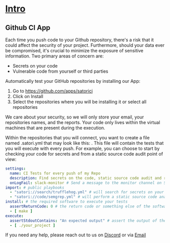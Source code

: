 # [Intro](README.md)
## Github CI App

Each time you push code to your Github repository, there's a risk that it could affect the security of your project. Furthermore, should your data ever be compromised, it's crucial to minimize the exposure of sensitive information. Two primary areas of concern are:
- Secrets on your code
- Vulnerable code from yourself or third parties

Automatically test your GitHub repositories by installing our App:

1. Go to https://github.com/apps/satorici
2. Click on Install
3. Select the repositories where you will be installing it or select all repositories

We care about your security, so we will only store your email, your repositories names, and the reports. Your code only lives within the virtual machines that are present during the execution. 

Within the repositories that you will connect, you want to create a file named .satori.yml that may look like this:
. This file will contain the tests that you will execute with every push. For example, you can choose to start by checking your code for secrets and from a static source code audit point of view:


```yml
settings:
  name: CI Tests for every push of my Repo
  description: Find secrets on the code, static source code audit and run an end to end test asserting the expected output for your project
  onLogFail: slack-monitor # Send a message to the monitor channel on Slack if the test Fails
import: # public playbooks
  - "satori://search/trufflehog.yml" # will search for secrets on your code with Trufflehog (https://github.com/trufflesecurity/trufflehog)
  - "satori://code/semgrep.yml" # will perform a static source code analysis with Semgrep (https://github.com/returntocorp/semgrep)
install: # the required software to execute your tests
  assertReturnCode: 0 # the return code or something else of the software that you need to install
  - [ make ]
execute:
  assertStdoutContains: "An expected output" # assert the output of the main system execution of your project
  - [ ./your_project ]
```

If you need any help, please reach out to us on [Discord](https://discord.gg/F6Uzz7fc2s) or via [Email](mailto:support@satori-ci.com)
